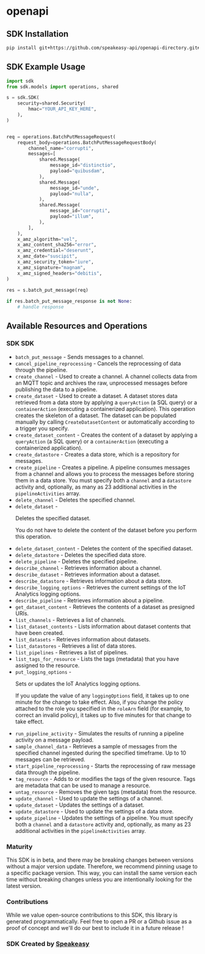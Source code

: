# openapi

<!-- Start SDK Installation -->
## SDK Installation

```bash
pip install git+https://github.com/speakeasy-api/openapi-directory.git#subdirectory=SDKs/amazonaws.com/iotanalytics/2017-11-27/python
```
<!-- End SDK Installation -->

## SDK Example Usage
<!-- Start SDK Example Usage -->
```python
import sdk
from sdk.models import operations, shared

s = sdk.SDK(
    security=shared.Security(
        hmac="YOUR_API_KEY_HERE",
    ),
)


req = operations.BatchPutMessageRequest(
    request_body=operations.BatchPutMessageRequestBody(
        channel_name="corrupti",
        messages=[
            shared.Message(
                message_id="distinctio",
                payload="quibusdam",
            ),
            shared.Message(
                message_id="unde",
                payload="nulla",
            ),
            shared.Message(
                message_id="corrupti",
                payload="illum",
            ),
        ],
    ),
    x_amz_algorithm="vel",
    x_amz_content_sha256="error",
    x_amz_credential="deserunt",
    x_amz_date="suscipit",
    x_amz_security_token="iure",
    x_amz_signature="magnam",
    x_amz_signed_headers="debitis",
)
    
res = s.batch_put_message(req)

if res.batch_put_message_response is not None:
    # handle response
```
<!-- End SDK Example Usage -->

<!-- Start SDK Available Operations -->
## Available Resources and Operations

### SDK SDK

* `batch_put_message` - Sends messages to a channel.
* `cancel_pipeline_reprocessing` - Cancels the reprocessing of data through the pipeline.
* `create_channel` - Used to create a channel. A channel collects data from an MQTT topic and archives the raw, unprocessed messages before publishing the data to a pipeline.
* `create_dataset` - Used to create a dataset. A dataset stores data retrieved from a data store by applying a <code>queryAction</code> (a SQL query) or a <code>containerAction</code> (executing a containerized application). This operation creates the skeleton of a dataset. The dataset can be populated manually by calling <code>CreateDatasetContent</code> or automatically according to a trigger you specify.
* `create_dataset_content` - Creates the content of a dataset by applying a <code>queryAction</code> (a SQL query) or a <code>containerAction</code> (executing a containerized application).
* `create_datastore` - Creates a data store, which is a repository for messages.
* `create_pipeline` - Creates a pipeline. A pipeline consumes messages from a channel and allows you to process the messages before storing them in a data store. You must specify both a <code>channel</code> and a <code>datastore</code> activity and, optionally, as many as 23 additional activities in the <code>pipelineActivities</code> array.
* `delete_channel` - Deletes the specified channel.
* `delete_dataset` - <p>Deletes the specified dataset.</p> <p>You do not have to delete the content of the dataset before you perform this operation.</p>
* `delete_dataset_content` - Deletes the content of the specified dataset.
* `delete_datastore` - Deletes the specified data store.
* `delete_pipeline` - Deletes the specified pipeline.
* `describe_channel` - Retrieves information about a channel.
* `describe_dataset` - Retrieves information about a dataset.
* `describe_datastore` - Retrieves information about a data store.
* `describe_logging_options` - Retrieves the current settings of the IoT Analytics logging options.
* `describe_pipeline` - Retrieves information about a pipeline.
* `get_dataset_content` - Retrieves the contents of a dataset as presigned URIs.
* `list_channels` - Retrieves a list of channels.
* `list_dataset_contents` - Lists information about dataset contents that have been created.
* `list_datasets` - Retrieves information about datasets.
* `list_datastores` - Retrieves a list of data stores.
* `list_pipelines` - Retrieves a list of pipelines.
* `list_tags_for_resource` - Lists the tags (metadata) that you have assigned to the resource.
* `put_logging_options` - <p>Sets or updates the IoT Analytics logging options.</p> <p>If you update the value of any <code>loggingOptions</code> field, it takes up to one minute for the change to take effect. Also, if you change the policy attached to the role you specified in the <code>roleArn</code> field (for example, to correct an invalid policy), it takes up to five minutes for that change to take effect. </p>
* `run_pipeline_activity` - Simulates the results of running a pipeline activity on a message payload.
* `sample_channel_data` - Retrieves a sample of messages from the specified channel ingested during the specified timeframe. Up to 10 messages can be retrieved.
* `start_pipeline_reprocessing` - Starts the reprocessing of raw message data through the pipeline.
* `tag_resource` - Adds to or modifies the tags of the given resource. Tags are metadata that can be used to manage a resource.
* `untag_resource` - Removes the given tags (metadata) from the resource.
* `update_channel` - Used to update the settings of a channel.
* `update_dataset` - Updates the settings of a dataset.
* `update_datastore` - Used to update the settings of a data store.
* `update_pipeline` - Updates the settings of a pipeline. You must specify both a <code>channel</code> and a <code>datastore</code> activity and, optionally, as many as 23 additional activities in the <code>pipelineActivities</code> array.
<!-- End SDK Available Operations -->

### Maturity

This SDK is in beta, and there may be breaking changes between versions without a major version update. Therefore, we recommend pinning usage
to a specific package version. This way, you can install the same version each time without breaking changes unless you are intentionally
looking for the latest version.

### Contributions

While we value open-source contributions to this SDK, this library is generated programmatically.
Feel free to open a PR or a Github issue as a proof of concept and we'll do our best to include it in a future release !

### SDK Created by [Speakeasy](https://docs.speakeasyapi.dev/docs/using-speakeasy/client-sdks)
